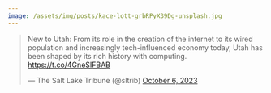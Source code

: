 ```yaml
---
image: /assets/img/posts/kace-lott-grbRPyX39Dg-unsplash.jpg
---
```


<blockquote class="twitter-tweet"><p lang="en" dir="ltr">New to Utah: From its role in the creation of the internet to its wired population and increasingly tech-influenced economy today, Utah has been shaped by its rich history with computing. <a href="https://t.co/4GneSIFBAB">https://t.co/4GneSIFBAB</a></p>&mdash; The Salt Lake Tribune (@sltrib) <a href="https://twitter.com/sltrib/status/1710357881600487807?ref_src=twsrc%5Etfw">October 6, 2023</a></blockquote> <script async src="https://platform.twitter.com/widgets.js" charset="utf-8"></script>

